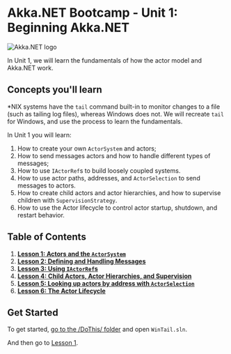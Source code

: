 # Akka.NET Bootcamp - Unit 1: Beginning Akka.NET

![Akka.NET logo](../../images/akka_net_logo.png)

In Unit 1, we will learn the fundamentals of how the actor model and Akka.NET work.

## Concepts you'll learn

\*NIX systems have the `tail` command built-in to monitor changes to a file (such as tailing log files), whereas Windows does not. We will recreate `tail` for Windows, and use the process to learn the fundamentals.

In Unit 1 you will learn:

1. How to create your own `ActorSystem` and actors;
2. How to send messages actors and how to handle different types of messages;
3. How to use `IActorRef`s to build loosely coupled systems.
4. How to use actor paths, addresses, and `ActorSelection` to send messages to actors.
5. How to create child actors and actor hierarchies, and how to supervise children with `SupervisionStrategy`.
6. How to use the Actor lifecycle to control actor startup, shutdown, and restart behavior.


## Table of Contents

1. **[Lesson 1: Actors and the `ActorSystem`](lesson1/)**
2. **[Lesson 2: Defining and Handling Messages](lesson2/)**
3. **[Lesson 3: Using `IActorRef`s](lesson3/)**
4. **[Lesson 4: Child Actors, Actor Hierarchies, and Supervision](lesson4/)**
5. **[Lesson 5: Looking up actors by address with `ActorSelection`](lesson5/)**
6. **[Lesson 6: The Actor Lifecycle](lesson6/)**

## Get Started

To get started, [go to the /DoThis/ folder](DoThis/) and open `WinTail.sln`.

And then go to [Lesson 1](lesson1/).
